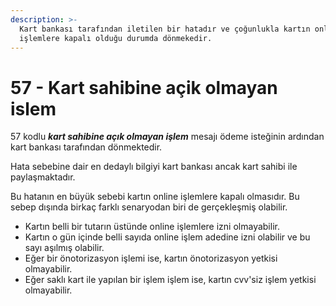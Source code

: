 ```yaml
---
description: >-
  Kart bankası tarafından iletilen bir hatadır ve çoğunlukla kartın online
  işlemlere kapalı olduğu durumda dönmekedir.
---
```


# 57 - Kart sahibine açik olmayan islem

57 kodlu _**kart sahibine açık olmayan işlem**_ mesajı ödeme isteğinin ardından kart bankası tarafından dönmektedir.

Hata sebebine dair en dedaylı bilgiyi kart bankası ancak kart sahibi ile paylaşmaktadır.

Bu hatanın en büyük sebebi kartın online işlemlere kapalı olmasıdır. Bu sebep dışında birkaç farklı senaryodan biri de gerçekleşmiş olabilir. 

* Kartın belli bir tutarın üstünde online işlemlere izni olmayabilir.
* Kartın o gün içinde belli sayıda online işlem adedine izni olabilir ve bu sayı aşılmış olabilir.
* Eğer bir önotorizasyon işlemi ise, kartın önotorizasyon yetkisi olmayabilir.
* Eğer saklı kart ile yapılan bir işlem işlem ise, kartın cvv'siz işlem yetkisi olmayabilir.




